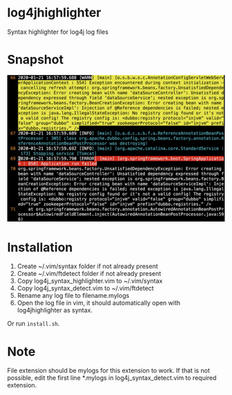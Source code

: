# log4jhighlighter
Syntax highlighter for log4j log files

# Snapshot

![log4jhighlighter](./log4jhighlighter.png)

# Installation
1. Create ~/.vim/syntax folder if not already present
2. Create ~/.vim/ftdetect folder if not already present
3. Copy  log4j_syntax_highlighter.vim to ~/.vim/syntax
4. Copy  log4j_syntax_detect.vim to ~/.vim/ftdetect
5. Rename any log file to filename.mylogs
6. Open the log file in vim, it should automatically open with log4jhighlighter as syntax.

Or run `install.sh`.

# Note
File extension should be mylogs for this extension to work.
If that is not possible, edit the first line *.mylogs in log4j_syntax_detect.vim to required extension.
